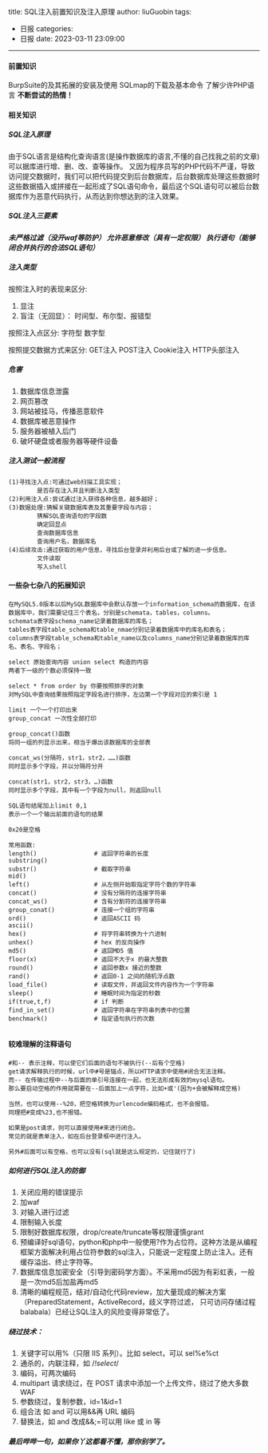 title: SQL注入前置知识及注入原理
author: liuGuobin
tags:
  - 日报
categories:
  - 日报
date: 2023-03-11 23:09:00
---
#### 前置知识
BurpSuite的及其拓展的安装及使用
SQLmap的下载及基本命令
了解少许PHP语言
**不断尝试的热情！**					

#### 相关知识
##### SQL注入原理
由于SQL语言是结构化查询语言(是操作数据库的语言,不懂的自己找我之前的文章)可以据库进行增、删、改、查等操作。
又因为程序员写的PHP代码不严谨，导致访问提交数据时，我们可以把代码提交到后台数据库，后台数据库处理这些数据时这些数据插入或拼接在一起形成了SQL语句命令，最后这个SQL语句可以被后台数据库作为恶意代码执行，从而达到你想达到的注入效果。

##### SQL注入三要素
***未严格过滤（没开waf等防护）
允许恶意修改（具有一定权限）
执行语句（能够闭合并执行的合法SQL语句）***

##### 注入类型
按照注入时的表现来区分:
1. 显注
2. 盲注（无回显）： 时间型、布尔型、报错型

按照注入点区分:
字符型
数字型

按照提交数据方式来区分:
GET注入
POST注入
Cookie注入
HTTP头部注入

##### 危害
1. 数据库信息泄露
2. 网页篡改
3. 网站被挂马，传播恶意软件
4. 数据库被恶意操作
5. 服务器被植入后门
6. 破坏硬盘或者服务器等硬件设备

##### 注入测试一般流程
```
(1)寻找注入点:可通过web扫描工具实现；
		是否存在注入并且判断注入类型
(2)利用注入点:尝试通过注入获得各种信息，越多越好；
(3)数据处理:猜解关键数据库表及其重要字段与内容；
		猜解SQL查询语句的字段数
		确定回显点
		查询数据库信息
		查询用户名，数据库名
(4)后续攻击:通过获取的用户信息，寻找后台登录并利用后台或了解的进一步信息。
		文件读取
		写入shell
```

#### 一些杂七杂八的拓展知识
```
在MySQL5.0版本以后MySQL数据库中会默认存放一个information_schema的数据库，在该数据库中，我们需要记住三个表名，分别是schemata，tables，columns。
schemata表字段schema_name记录着数据库的库名；
tables表字段table_schema和table_nmae分别记录着数据库中的库名和表名；
columns表字段table_schema和table_name以及columns_name分别记录着数据库的库名、表名、字段名；

select 原始查询内容 union select 构造的内容
两者下一级的个数必须保持一致

select * from order by 你要按照排序的对象
对MySQL中查询结果按照指定字段名进行排序，左边第一个字段对应的索引是 1

limit 一个一个打印出来
group_concat 一次性全部打印

group_concat()函数
将同一组的列显示出来，相当于爆出该数据库的全部表

concat_ws(分隔符，str1，str2，……)函数
同时显示多个字段，并以分隔符分开

concat(str1，str2，str3，…)函数
同时显示多个字段，其中有一个字段为null，则返回null

SQL语句结尾加上limit 0,1
表示一个一个输出前面的语句的结果

0x20是空格

常用函数:
length()	        	# 返回字符串的长度
substring()						
substr()	        	# 截取字符串
mid()
left()			        # 从左侧开始取指定字符个数的字符串
concat()	     	   	# 没有分隔符的连接字符串
concat_ws()      		# 含有分割符的连接字符串
group_conat()   		# 连接一个组的字符串
ord()					# 返回ASCII 码
ascii()	
hex()					# 将字符串转换为十六进制
unhex()					# hex 的反向操作
md5()					# 返回MD5 值
floor(x)				# 返回不大于x 的最大整数
round()					# 返回参数x 接近的整数
rand()					# 返回0-1 之间的随机浮点数
load_file()				# 读取文件，并返回文件内容作为一个字符串
sleep()			        # 睡眠时间为指定的秒数
if(true,t,f)			# if 判断
find_in_set()			# 返回字符串在字符串列表中的位置
benchmark()				# 指定语句执行的次数


```

#### 较难理解的注释语句
```
#和-- 表示注释，可以使它们后面的语句不被执行(--后有个空格)
get请求解释执行的时候，url中#号是锚点，所以HTTP请求中使用#闭合无法注释。
而-- 在传输过程中--与后面的单引号连接在一起，也无法形成有效的mysql语句。
那么要启动空格的作用就需要在--后面加上一点字符，比如+或'(因为+会被解释成空格)

当然，也可以使用--%20，把空格转换为urlencode编码格式，也不会报错。
同理把#变成%23,也不报错。

如果是post请求，则可以直接使用#来进行闭合。
常见的就是表单注入，如在后台登录框中进行注入。

另外#后面可以有空格，也可以没有(sql就是这么规定的，记住就行了)
```

##### 如何进行SQL注入的防御
1. 关闭应用的错误提示
2. 加waf
3. 对输入进行过滤
4. 限制输入长度
5. 限制好数据库权限，drop/create/truncate等权限谨慎grant
6. 预编译好sql语句，python和php中一般使用?作为占位符。这种方法是从编程框架方面解决利用占位符参数的sql注入，只能说一定程度上防止注入。还有缓存溢出、终止字符等。
7. 数据库信息加密安全（引导到密码学方面）。不采用md5因为有彩虹表，一般是一次md5后加盐再md5
8. 清晰的编程规范，结对/自动化代码review，加大量现成的解决方案（PreparedStatement，ActiveRecord，歧义字符过滤， 只可访问存储过程balabala）已经让SQL注入的风险变得非常低了。

##### 绕过技术：
1. 关键字可以用%（只限 IIS 系列）。比如 select，可以 sel%e%ct
2. 通杀的，内联注释，如 /*!select*/
3. 编码，可两次编码
4. multipart 请求绕过，在 POST 请求中添加一个上传文件，绕过了绝大多数 WAF
5. 参数绕过，复制参数，id=1&id=1
6. 组合法 如 and 可以用&&再 URL 编码
7. 替换法，如 and 改成&&;=可以用 like 或 in 等

##### 最后哔哔一句，如果你丫这都看不懂，那你别学了。